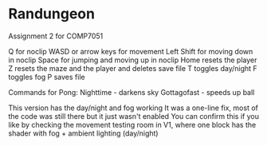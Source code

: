 # Randungeon
Assignment 2 for COMP7051

Q for noclip
WASD or arrow keys for movement
Left Shift for moving down in noclip
Space for jumping and moving up in noclip
Home resets the player
Z resets the maze and the player and deletes save file
T toggles day/night
F toggles fog
P saves file

Commands for Pong:
Nighttime - darkens sky
Gottagofast - speeds up ball

This version has the day/night and fog working
It was a one-line fix, most of the code was still there but it just wasn't enabled
You can confirm this if you like by checking the movement testing room in V1, where one block has the
shader with fog + ambient lighting (day/night)